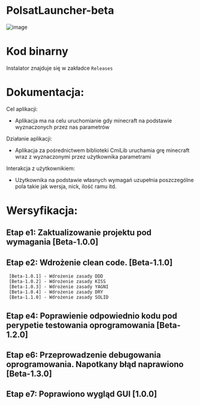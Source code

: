 # PolsatLauncher-beta
![image](https://github.com/PolsatGraniePL/PolsatLauncher/assets/88681446/4f91046b-b465-4b7a-9dce-c13fdc3e2641)

<Opis aplikacji>

# Kod binarny
Instalator znajduje się w zakładce `Releases`
  
# Dokumentacja:
Cel aplikacji:
- Aplikacja ma na celu uruchomianie gdy minecraft na podstawie wyznaczonych przez nas parametrów

Działanie aplikacji:
- Aplikacja za pośrednictwem biblioteki CmiLib uruchamia grę minecraft wraz z wyznaczonymi przez użytkownika parametrami

Interakcja z użytkownikiem:
- Użytkownika na podstawie własnych wymagań uzupełnia poszczególne pola takie jak wersja, nick, ilość ramu itd.


# Wersyfikacja:
## Etap e1: Zaktualizowanie projektu pod wymagania [Beta-1.0.0]
## Etap e2: Wdrożenie clean code. [Beta-1.1.0]
	 [Beta-1.0.1] - Wdrożenie zasady DDD
	 [Beta-1.0.2] - Wdrożenie zasady KISS
	 [Beta-1.0.3] - Wdrożenie zasady YAGNI
	 [Beta-1.0.4] - Wdrożenie zasady DRY
	 [Beta-1.1.0] - Wdrożenie zasady SOLID
## Etap e4: Poprawienie odpowiednio kodu pod perypetie testowania oprogramowania [Beta-1.2.0]
## Etap e6: Przeprowadzenie debugowania oprogramowania. Napotkany błąd naprawiono [Beta-1.3.0]
## Etap e7: Poprawiono wygląd GUI [1.0.0]
